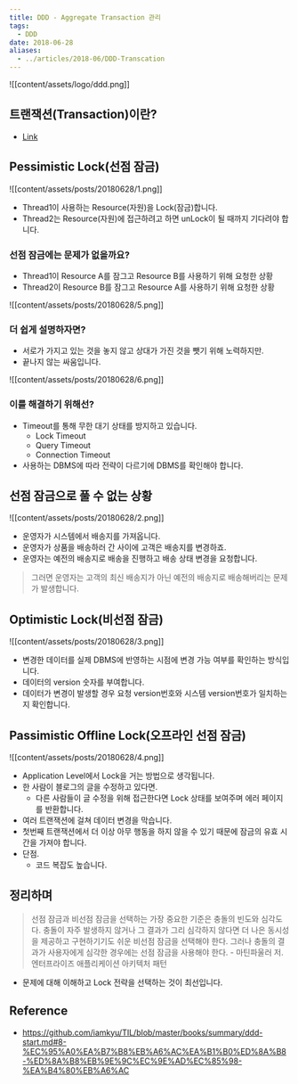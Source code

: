 ```yaml
---
title: DDD - Aggregate Transaction 관리
tags:
  - DDD
date: 2018-06-28
aliases: 
  - ../articles/2018-06/DDD-Transcation
---
```


![[content/assets/logo/ddd.png]]

## 트랜잭션(Transaction)이란?
- [Link](https://nesoy.github.io/articles/2018-05/Database-Transaction)

## Pessimistic Lock(선점 잠금)
![[content/assets/posts/20180628/1.png]]
- Thread1이 사용하는 Resource(자원)을 Lock(잠금)합니다.
- Thread2는 Resource(자원)에 접근하려고 하면 unLock이 될 때까지 기다려야 합니다.

### 선점 잠금에는 문제가 없을까요?
- Thread1이 Resource A를 잠그고 Resource B를 사용하기 위해 요청한 상황
- Thread2이 Resource B를 잠그고 Resource A를 사용하기 위해 요청한 상황

![[content/assets/posts/20180628/5.png]]

### 더 쉽게 설명하자면?
- 서로가 가지고 있는 것을 놓지 않고 상대가 가진 것을 뺏기 위해 노력하지만.
- 끝나지 않는 싸움입니다.

![[content/assets/posts/20180628/6.png]]

### 이를 해결하기 위해선?
- Timeout를 통해 무한 대기 상태를 방지하고 있습니다.
  - Lock Timeout
  - Query Timeout
  - Connection Timeout
- 사용하는 DBMS에 따라 전략이 다르기에 DBMS를 확인해야 합니다.


## 선점 잠금으로 풀 수 없는 상황

![[content/assets/posts/20180628/2.png]]

- 운영자가 시스템에서 배송지를 가져옵니다.
- 운영자가 상품을 배송하러 간 사이에 고객은 배송지를 변경하죠.
- 운영자는 예전의 배송지로 배송을 진행하고 배송 상태 변경을 요청합니다.

> 그러면 운영자는 고객의 최신 배송지가 아닌 예전의 배송지로 배송해버리는 문제가 발생합니다.

## Optimistic Lock(비선점 잠금)
![[content/assets/posts/20180628/3.png]]

- 변경한 데이터를 실제 DBMS에 반영하는 시점에 변경 가능 여부를 확인하는 방식입니다.
- 데이터의 version 숫자를 부여합니다.
- 데이터가 변경이 발생할 경우 요청 version번호와 시스템 version번호가 일치하는지 확인합니다.

## Passimistic Offline Lock(오프라인 선점 잠금)
![[content/assets/posts/20180628/4.png]]

- Application Level에서 Lock을 거는 방법으로 생각됩니다.
- 한 사람이 블로그의 글을 수정하고 있다면.
  - 다른 사람들이 글 수정을 위해 접근한다면 Lock 상태를 보여주며 에러 페이지를 반환합니다.
- 여러 트랜잭션에 걸쳐 데이터 변경을 막습니다.
- 첫번째 트랜잭션에서 더 이상 아무 행동을 하지 않을 수 있기 때문에 잠금의 유효 시간을 가져야 합니다.
- 단점.
  - 코드 복잡도 높습니다.

## 정리하며
> 선점 잠금과 비선점 잠금을 선택하는 가장 중요한 기준은 충돌의 빈도와 심각도다. 충돌이 자주 발생하지 않거나 그 결과가 그리 심각하지 않다면 더 나은 동시성을 제공하고 구현하기기도 쉬운 비선점 잠금을 선택해야 한다. 그러나 충돌의 결과가 사용자에게 심각한 경우에는 선점 잠금을 사용해야 한다. - 마틴파울러 저. 엔터프라이즈 애플리케이션 아키텍처 패턴

- 문제에 대해 이해하고 Lock 전략을 선택하는 것이 최선입니다.



## Reference
- <https://github.com/iamkyu/TIL/blob/master/books/summary/ddd-start.md#8-%EC%95%A0%EA%B7%B8%EB%A6%AC%EA%B1%B0%ED%8A%B8-%ED%8A%B8%EB%9E%9C%EC%9E%AD%EC%85%98-%EA%B4%80%EB%A6%AC>
